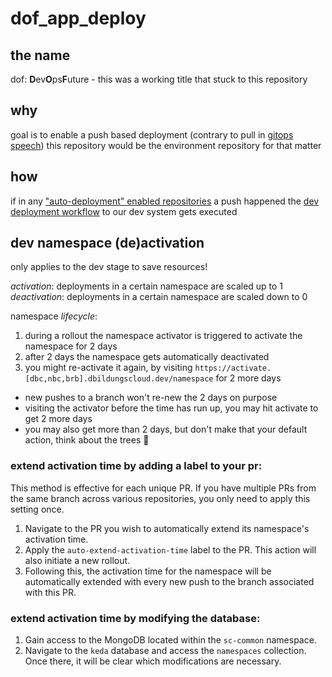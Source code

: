 # dof_app_deploy

## the name
dof: **D**ev**O**ps**F**uture - this was a working title that stuck to this repository

## why
goal is to enable a push based deployment (contrary to pull in [gitops speech](https://www.gitops.tech/#push-based-deployments))
this repository would be the environment repository for that matter

## how
if in any ["auto-deployment" enabled repositories](https://github.com/hpi-schul-cloud/dof_app_deploy/blob/b65488fbc5ecceca8e743327bc66c9092ee30d4e/.github/workflows/deploy.yml#L36) a push happened the [dev deployment workflow](https://github.com/hpi-schul-cloud/dof_app_deploy/files/10235495/dev-deployment.pdf) to our dev system gets executed

## dev namespace (de)activation

only applies to the dev stage to save resources!

_activation_: deployments in a certain namespace are scaled up to 1  
_deactivation_: deployments in a certain namespace are scaled down to 0



namespace _lifecycle_:
1. during a rollout the namespace activator is triggered to activate the namespace for 2 days
2. after 2 days the namespace gets automatically deactivated
3. you might re-activate it again, by visiting `https://activate.[dbc,nbc,brb].dbildungscloud.dev/namespace` for 2 more days


- new pushes to a branch won't re-new the 2 days on purpose
- visiting the activator before the time has run up, you may hit activate to get 2 more days
- you may also get more than 2 days, but don't make that your default action, think about the trees 🌳

### extend activation time by adding a label to your pr:
This method is effective for each unique PR. If you have multiple PRs from the same branch across various repositories, you only need to apply this setting once.
1. Navigate to the PR you wish to automatically extend its namespace's activation time.
2. Apply the `auto-extend-activation-time` label to the PR. This action will also initiate a new rollout.
3. Following this, the activation time for the namespace will be automatically extended with every new push to the branch associated with this PR.

### extend activation time by modifying the database:
  1. Gain access to the MongoDB located within the `sc-common` namespace.
  2. Navigate to the `keda` database and access the `namespaces` collection. Once there, it will be clear which modifications are necessary.

